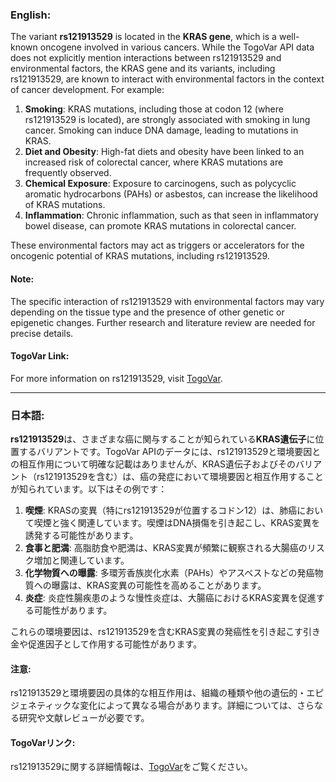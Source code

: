 ### English:
The variant **rs121913529** is located in the **KRAS gene**, which is a well-known oncogene involved in various cancers. While the TogoVar API data does not explicitly mention interactions between rs121913529 and environmental factors, the KRAS gene and its variants, including rs121913529, are known to interact with environmental factors in the context of cancer development. For example:

1. **Smoking**: KRAS mutations, including those at codon 12 (where rs121913529 is located), are strongly associated with smoking in lung cancer. Smoking can induce DNA damage, leading to mutations in KRAS.
2. **Diet and Obesity**: High-fat diets and obesity have been linked to an increased risk of colorectal cancer, where KRAS mutations are frequently observed.
3. **Chemical Exposure**: Exposure to carcinogens, such as polycyclic aromatic hydrocarbons (PAHs) or asbestos, can increase the likelihood of KRAS mutations.
4. **Inflammation**: Chronic inflammation, such as that seen in inflammatory bowel disease, can promote KRAS mutations in colorectal cancer.

These environmental factors may act as triggers or accelerators for the oncogenic potential of KRAS mutations, including rs121913529.

#### Note:
The specific interaction of rs121913529 with environmental factors may vary depending on the tissue type and the presence of other genetic or epigenetic changes. Further research and literature review are needed for precise details.

#### TogoVar Link:
For more information on rs121913529, visit [TogoVar](https://togovar.org).

---

### 日本語:
**rs121913529**は、さまざまな癌に関与することが知られている**KRAS遺伝子**に位置するバリアントです。TogoVar APIのデータには、rs121913529と環境要因との相互作用について明確な記載はありませんが、KRAS遺伝子およびそのバリアント（rs121913529を含む）は、癌の発症において環境要因と相互作用することが知られています。以下はその例です：

1. **喫煙**: KRASの変異（特にrs121913529が位置するコドン12）は、肺癌において喫煙と強く関連しています。喫煙はDNA損傷を引き起こし、KRAS変異を誘発する可能性があります。
2. **食事と肥満**: 高脂肪食や肥満は、KRAS変異が頻繁に観察される大腸癌のリスク増加と関連しています。
3. **化学物質への曝露**: 多環芳香族炭化水素（PAHs）やアスベストなどの発癌物質への曝露は、KRAS変異の可能性を高めることがあります。
4. **炎症**: 炎症性腸疾患のような慢性炎症は、大腸癌におけるKRAS変異を促進する可能性があります。

これらの環境要因は、rs121913529を含むKRAS変異の発癌性を引き起こす引き金や促進因子として作用する可能性があります。

#### 注意:
rs121913529と環境要因の具体的な相互作用は、組織の種類や他の遺伝的・エピジェネティックな変化によって異なる場合があります。詳細については、さらなる研究や文献レビューが必要です。

#### TogoVarリンク:
rs121913529に関する詳細情報は、[TogoVar](https://togovar.org)をご覧ください。